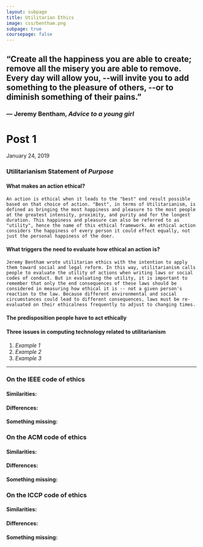 ```yaml
---
layout: subpage
title: Utilitarian Ethics
image: css/bentham.png
subpage: true
coursepage: false
---
```


## “Create all the happiness you are able to create; remove all the misery you are able to remove. Every day will allow you, --will invite you to add something to the pleasure of others, --or to diminish something of their pains.”
### ― Jeremy Bentham, *Advice to a young girl* 

Post 1
======
January 24, 2019 

### Utilitarianism Statement of *Purpose*

#### What makes an action ethical? 
	An action is ethical when it leads to the "best" end result possible based on that choice of action. "Best", in terms of Utilitarianism, is defined as bringing the most happiness and pleasure to the most people at the greatest intensity, proximity, and purity and for the longest duration. This happiness and pleasure can also be referred to as "utility", hence the name of this ethical framework. An ethical action considers the happiness of every person it could effect equally, not just the personal happiness of the doer. 

#### What triggers the need to evaluate how ethical an action is?
	Jeremy Bentham wrote utilitarian ethics with the intention to apply them toward social and legal reform. In this way, utilitarianism calls people to evaluate the utility of actions when writing laws or social codes of conduct. But in evaluating the utility, it is important to remember that only the end consequences of these laws should be considered in measuring how ethical it is -- not a given person's reaction to the law. Because different environmental and social circumstances could lead to different consequences, laws must be re-evaluated on their ethicalness frequently to adjust to changing times. 

#### The predisposition people have to act ethically 

#### Three issues in computing technology related to utilitarianism
1. *Example 1*
2. *Example 2*
3. *Example 3*

-------------------------------------------------------------------

### On the IEEE code of ethics
#### Similarities: 
#### Differences: 
#### Something missing: 


### On the ACM code of ethics 
#### Similarities: 
#### Differences: 
#### Something missing: 


### On the ICCP code of ethics 
#### Similarities: 
#### Differences:
#### Something missing:  




